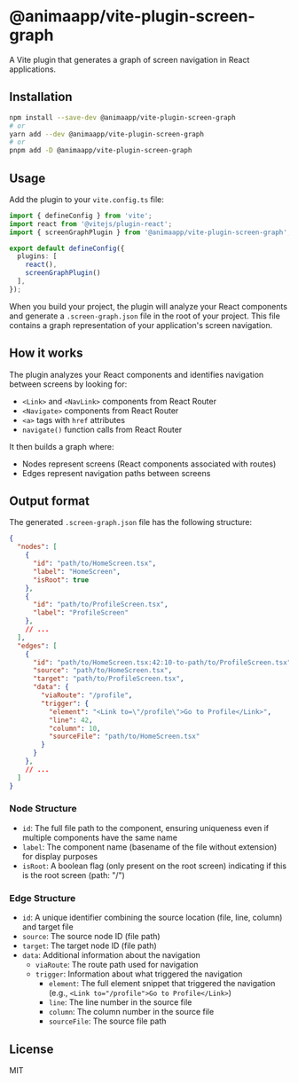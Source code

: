 # @animaapp/vite-plugin-screen-graph

A Vite plugin that generates a graph of screen navigation in React applications.

## Installation

```bash
npm install --save-dev @animaapp/vite-plugin-screen-graph
# or
yarn add --dev @animaapp/vite-plugin-screen-graph
# or
pnpm add -D @animaapp/vite-plugin-screen-graph
```

## Usage

Add the plugin to your `vite.config.ts` file:

```typescript
import { defineConfig } from 'vite';
import react from '@vitejs/plugin-react';
import { screenGraphPlugin } from '@animaapp/vite-plugin-screen-graph';

export default defineConfig({
  plugins: [
    react(),
    screenGraphPlugin()
  ],
});
```

When you build your project, the plugin will analyze your React components and generate a `.screen-graph.json` file in the root of your project. This file contains a graph representation of your application's screen navigation.

## How it works

The plugin analyzes your React components and identifies navigation between screens by looking for:

- `<Link>` and `<NavLink>` components from React Router
- `<Navigate>` components from React Router
- `<a>` tags with `href` attributes
- `navigate()` function calls from React Router

It then builds a graph where:
- Nodes represent screens (React components associated with routes)
- Edges represent navigation paths between screens

## Output format

The generated `.screen-graph.json` file has the following structure:

```json
{
  "nodes": [
    {
      "id": "path/to/HomeScreen.tsx",
      "label": "HomeScreen",
      "isRoot": true
    },
    {
      "id": "path/to/ProfileScreen.tsx",
      "label": "ProfileScreen"
    },
    // ...
  ],
  "edges": [
    {
      "id": "path/to/HomeScreen.tsx:42:10-to-path/to/ProfileScreen.tsx",
      "source": "path/to/HomeScreen.tsx",
      "target": "path/to/ProfileScreen.tsx",
      "data": {
        "viaRoute": "/profile",
        "trigger": {
          "element": "<Link to=\"/profile\">Go to Profile</Link>",
          "line": 42,
          "column": 10,
          "sourceFile": "path/to/HomeScreen.tsx"
        }
      }
    },
    // ...
  ]
}
```

### Node Structure

- `id`: The full file path to the component, ensuring uniqueness even if multiple components have the same name
- `label`: The component name (basename of the file without extension) for display purposes
- `isRoot`: A boolean flag (only present on the root screen) indicating if this is the root screen (path: "/")

### Edge Structure

- `id`: A unique identifier combining the source location (file, line, column) and target file
- `source`: The source node ID (file path)
- `target`: The target node ID (file path)
- `data`: Additional information about the navigation
  - `viaRoute`: The route path used for navigation
  - `trigger`: Information about what triggered the navigation
    - `element`: The full element snippet that triggered the navigation (e.g., `<Link to="/profile">Go to Profile</Link>`)
    - `line`: The line number in the source file
    - `column`: The column number in the source file
    - `sourceFile`: The source file path

## License

MIT

